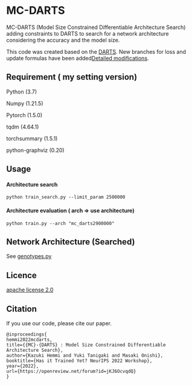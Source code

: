 # MC-DARTS

MC-DARTS (Model Size Constrained Differentiable
Architecture Search) adding constraints to DARTS to search for a network architecture considering the accuracy and the model size.

This code was created based on the [DARTS](https://github.com/quark0/darts).
New branches for loss and update formulas have been added[Detailed modifications](https://github.com/itigo-11111/MC-DARTS/blob/main/Modifications.md).

## Requirement ( my setting version)

Python (3.7)

Numpy (1.21.5)

Pytorch (1.5.0)

tqdm (4.64.1)

torchsummary (1.5.1)

python-graphviz (0.20)

## Usage

#### Architecture search 
```
python train_search.py --limit_param 2500000
```

#### Architecture evaluation ( arch => use architecture)
```
python train.py --arch "mc_darts2900000"
```

## Network Architecture (Searched)
See [genotypes.py](https://github.com/itigo-11111/MC-DARTS/blob/main/genotypes.py)

## Licence

[apache license 2.0](https://github.com/itigo-11111/MC-DARTS/blob/main/LICENSE)


## Citation
If you use our code, please cite our paper.
```
@inproceedings{
hemmi2022mcdarts,
title={{MC}-{DARTS} : Model Size Constrained Differentiable Architecture Search},
author={Kazuki Hemmi and Yuki Tanigaki and Masaki Onishi},
booktitle={Has it Trained Yet? NeurIPS 2022 Workshop},
year={2022},
url={https://openreview.net/forum?id=jKJ6OcvqdQ}
}
```

